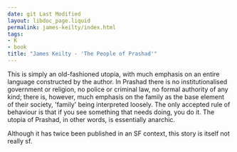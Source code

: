 ```yaml
---
date: git Last Modified
layout: libdoc_page.liquid
permalink: james-keilty/index.html
tags:
- K
- book
title: "James Keilty - 'The People of Prashad'"
---
```


This is simply an old-fashioned utopia, with much  emphasis on an entire language constructed by the author. In Prashad there is no  institutionalised government or religion, no police or criminal law, no formal  authority of any kind; there is, however, much emphasis on the family as the  base element of their society, 'family' being interpreted loosely. The only  accepted rule of behaviour is that if you see something that needs doing, you do  it. The utopia of Prashad, in other words, is essentially anarchic.

Although it has twice been published in an SF  context, this story is itself not really sf.